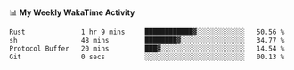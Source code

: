 <!--
**stamp711/stamp711** is a ✨ _special_ ✨ repository because its `README.md` (this file) appears on your GitHub profile.

Here are some ideas to get you started:

- 🔭 I’m currently working on ...
- 🌱 I’m currently learning ...
- 👯 I’m looking to collaborate on ...
- 🤔 I’m looking for help with ...
- 💬 Ask me about ...
- 📫 How to reach me: ...
- 😄 Pronouns: ...
- ⚡ Fun fact: ...
-->

📊 **My Weekly WakaTime Activity**

<!--START_SECTION:waka-->

```txt
Rust              1 hr 9 mins     ████████████▓░░░░░░░░░░░░   50.56 %
sh                48 mins         ████████▓░░░░░░░░░░░░░░░░   34.77 %
Protocol Buffer   20 mins         ███▓░░░░░░░░░░░░░░░░░░░░░   14.54 %
Git               0 secs          ░░░░░░░░░░░░░░░░░░░░░░░░░   00.13 %
```

<!--END_SECTION:waka-->
